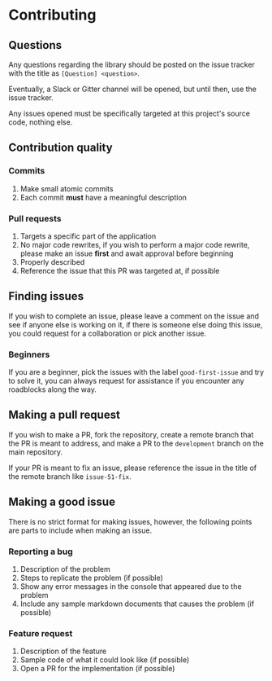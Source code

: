 # Contributing
## Questions
Any questions regarding the library should be posted on the issue tracker with the title as `[Question] <question>`.

Eventually, a Slack or Gitter channel will be opened, but until then, use the issue tracker.

Any issues opened must be specifically targeted at this project's source code, nothing else.

## Contribution quality
### Commits
1. Make small atomic commits
2. Each commit **must** have a meaningful description

### Pull requests
1. Targets a specific part of the application
2. No major code rewrites, if you wish to perform a major code rewrite, please make an issue **first** and await 
    approval before beginning
3. Properly described 
4. Reference the issue that this PR was targeted at, if possible

## Finding issues
If you wish to complete an issue, please leave a comment on the issue and see if anyone else is working on it, if there 
is someone else doing this issue, you could request for a collaboration or pick another issue.

### Beginners
If you are a beginner, pick the issues with the label `good-first-issue` and try to solve it, you can always request 
for assistance if you encounter any roadblocks along the way.

## Making a pull request
If you wish to make a PR, fork the repository, create a remote branch that the PR is meant to address, and make a PR
to the `development` branch on the main repository.

If your PR is meant to fix an issue, please reference the issue in the title of the remote branch like `issue-51-fix`.

## Making a good issue
There is no strict format for making issues, however, the following points are parts to include when making an issue.
### Reporting a bug
1. Description of the problem
2. Steps to replicate the problem (if possible)
3. Show any error messages in the console that appeared due to the problem
4. Include any sample markdown documents that causes the problem (if possible)

### Feature request
1. Description of the feature
2. Sample code of what it could look like (if possible)
3. Open a PR for the implementation (if possible)
